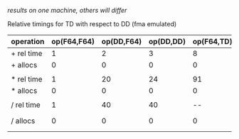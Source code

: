 *results on one machine, others will differ*

Relative timings for TD with respect to DD (fma emulated)

| operation  | op(F64,F64) | op(DD,F64) | op(DD,DD) | op(F64,TD) | op(DD,TD) | op(TD,TD) |
|------------|-------------|------------|-----------|------------|-----------|-----------|
| + rel time | 1           | 2         | 3      | 8        |8      |       8|
| + allocs   | 0           | 0          | 0         | 0          |0          | 0 |
|  |            |      |        |        |       |       |
| * rel time | 1           | 20         | 24        | 91         |140        |       235 |
| * allocs   | 0           | 0          | 0         | 0          |0          | 0 |
|  |            |      |        |        |       |       |
| / rel time | 1           | 40         | 40        | --         |---        |       300 |
| / allocs   | 0           | 0          | 0         | 0          |0          | 8: 160 bytes |


